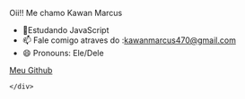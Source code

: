 Oii!! Me chamo Kawan Marcus




- 🌱Estudando JavaScript
- 📫 Fale comigo atraves do :kawanmarcus470@gmail.com
- 😄 Pronouns: Ele/Dele

 <div>
        <a href="https://github.com/Kawan-marcus
    "> Meu Github</a>
    
    </div>
